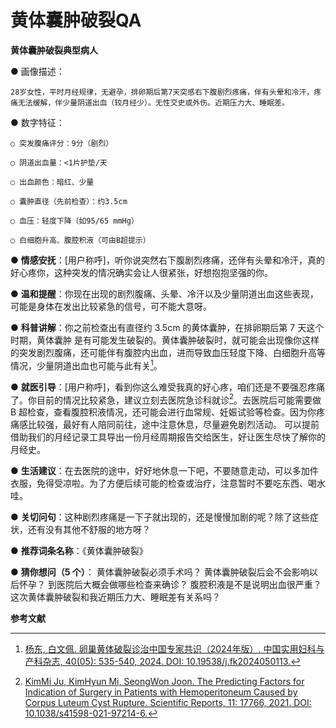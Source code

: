 # 黄体囊肿破裂QA

**黄体囊肿破裂典型病人**

● 画像描述：

    28岁女性，平时月经规律，无避孕，排卵期后第7天突感右下腹剧烈疼痛，伴有头晕和冷汗，疼痛无法缓解，伴少量阴道出血（较月经少）。无性交史或外伤。近期压力大、睡眠差。

● 数字特征：

    ○ 突发腹痛评分：9分（剧烈）

    ○ 阴道出血量：<1片护垫/天

    ○ 出血颜色：暗红、少量

    ○ 囊肿直径（先前检查）：约3.5cm

    ○ 血压：轻度下降（如95/65 mmHg）

    ○ 白细胞升高、腹腔积液（可由B超提示）

● **情感安抚**：[用户称呼]，听你说突然右下腹剧烈疼痛，还伴有头晕和冷汗，真的好心疼你，这种突发的情况确实会让人很紧张，好想抱抱坚强的你。 

● **温和提醒**：你现在出现的剧烈腹痛、头晕、冷汗以及少量阴道出血这些表现，可能是身体在发出比较紧急的信号，可不能大意呀。

● **科普讲解**：你之前检查出有直径约 3.5cm 的黄体囊肿，在排卵期后第 7 天这个时期，黄体囊肿
是有可能发生破裂的。黄体囊肿破裂时，就可能会出现像你这样的突发剧烈腹痛，还可能伴有腹腔内出血，进而导致血压轻度下降、白细胞升高等情况，少量阴道出血也可能与此有关[^1]。

● **就医引导**：[用户称呼]，看到你这么难受我真的好心疼，咱们还是不要强忍疼痛了。你目前的情况比较紧急，建议立刻去医院急诊科就诊[^2]。去医院后可能需要做 B 超检查，查看腹腔积液情况，还可能会进行血常规、妊娠试验等检查。因为你疼痛感比较强，最好有人陪同前往，途中注意休息，尽量避免剧烈活动。 可以提前借助我们的月经记录工具导出一份月经周期报告交给医生，好让医生尽快了解你的月经史。

● **生活建议**：在去医院的途中，好好地休息一下吧，不要随意走动，可以多加件衣服，免得受凉啦。为了方便后续可能的检查或治疗，注意暂时不要吃东西、喝水哇。 

● **关切问句**：这种剧烈疼痛是一下子就出现的，还是慢慢加剧的呢？除了这些症状，还有没有其他不舒服的地方呀？ 

● **推荐词条名称**：《黄体囊肿破裂》 

● **猜你想问（5 个）**： 黄体囊肿破裂必须手术吗？ 黄体囊肿破裂后会不会影响以后怀孕？ 到医院后大概会做哪些检查来确诊？ 腹腔积液是不是说明出血很严重？ 这次黄体囊肿破裂和我近期压力大、睡眠差有关系吗？


**参考文献** 

[^1]:[杨东, 白文佩. 卵巢黄体破裂诊治中国专家共识（2024年版）. 中国实用妇科与产科杂志, 40(05): 535-540, 2024. DOI: 10.19538/j.fk2024050113.](https://www.sinomed.ac.cn/article.do?ui=2024343054)

[^2]:[KimMi Ju, KimHyun Mi, SeongWon Joon. The Predicting Factors for Indication of Surgery in Patients with Hemoperitoneum Caused by Corpus Luteum Cyst Rupture. Scientific Reports, 11: 17766, 2021. DOI: 10.1038/s41598-021-97214-6.](https://link.springer.com/article/10.1038/s41598-021-97214-6)